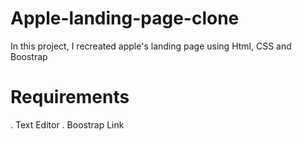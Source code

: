 # Apple-landing-page-clone

In this project, I recreated apple's landing page using Html, CSS and Boostrap

# Requirements
. Text Editor 
. Boostrap Link
